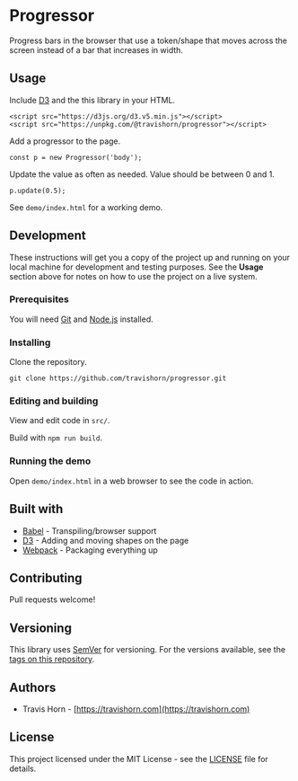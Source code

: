 # Progressor

Progress bars in the browser that use a token/shape that moves across the screen instead of a bar
that increases in width.

## Usage

Include [D3](https://d3js.org/) and the this library in your HTML.

```
<script src="https://d3js.org/d3.v5.min.js"></script>
<script src="https://unpkg.com/@travishorn/progressor"></script>
```

Add a progressor to the page.

```
const p = new Progressor('body');
```

Update the value as often as needed. Value should be between 0 and 1.

```
p.update(0.5);
```

See `demo/index.html` for a working demo.

## Development

These instructions will get you a copy of the project up and running on your local machine for
development and testing purposes. See the **Usage** section above for notes on how to use the
project on a live system.

### Prerequisites

You will need [Git](https://git-scm.com/) and [Node.js](https://nodejs.org/)  installed.

### Installing

Clone the repository.

```
git clone https://github.com/travishorn/progressor.git
```

### Editing and building

View and edit code in `src/`.

Build with `npm run build`.

### Running the demo

Open `demo/index.html` in a web browser to see the code in action.

## Built with

* [Babel](https://babeljs.io/) - Transpiling/browser support
* [D3](https://d3js.org/) - Adding and moving shapes on the page
* [Webpack](https://webpack.js.org/) - Packaging everything up

## Contributing

Pull requests welcome!

## Versioning

This library uses [SemVer](http://semver.org/) for versioning. For the versions available, see the
[tags on this repository](https://github.com/travishorn/progressor/tags).

## Authors

* Travis Horn - [https://travishorn.com](https://travishorn.com)

## License

This project licensed under the MIT License - see the [LICENSE](LICENSE) file for details.
